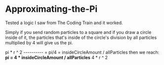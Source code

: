 # Approximating-the-Pi

Tested a logic I saw from The Coding Train and it worked.

Simply if you send random particles to a square and if you draw a circle inside of it, the particles that's inside of the circle's division by all particles multiplied by 4 will give us the pi.

pi * r ^ 2
---------- = pi/4 = insideCircleAmount / allParticles then we reach: **pi = 4 * insideCircleAmount / allParticles**
 4 * r ^ 2
